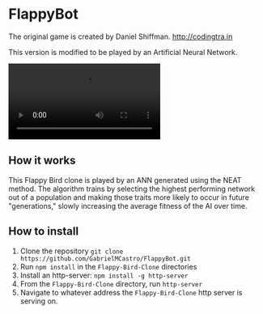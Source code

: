 # FlappyBot

The original game is created by Daniel Shiffman. http://codingtra.in

This version is modified to be played by an Artificial Neural Network.

![Demo](https://github.com/GabrielMCastro/FlappyBot/blob/master/Flappy-Bird-Clone/graphics/demos/demo_1.mov)

## How it works
This Flappy Bird clone is played by an ANN generated using the NEAT method. The algorithm trains by selecting the highest performing network out of a population and making those traits more likely to occur in future "generations," slowly increasing the average fitness of the AI over time.

## How to install
1. Clone the repository `git clone https://github.com/GabrielMCastro/FlappyBot.git`
2. Run `npm install` in the `Flappy-Bird-Clone` directories
3. Install an http-server: `npm install -g http-server`
4. From the `Flappy-Bird-Clone` directory, run `http-server`
5. Navigate to whatever address the `Flappy-Bird-Clone` http server is serving on.
